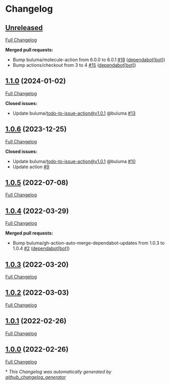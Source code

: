 # Changelog

## [Unreleased](https://github.com/buluma/ansible-role-umask/tree/HEAD)

[Full Changelog](https://github.com/buluma/ansible-role-umask/compare/1.1.0...HEAD)

**Merged pull requests:**

- Bump buluma/molecule-action from 6.0.0 to 6.0.1 [\#18](https://github.com/buluma/ansible-role-umask/pull/18) ([dependabot[bot]](https://github.com/apps/dependabot))
- Bump actions/checkout from 3 to 4 [\#15](https://github.com/buluma/ansible-role-umask/pull/15) ([dependabot[bot]](https://github.com/apps/dependabot))

## [1.1.0](https://github.com/buluma/ansible-role-umask/tree/1.1.0) (2024-01-02)

[Full Changelog](https://github.com/buluma/ansible-role-umask/compare/1.0.6...1.1.0)

**Closed issues:**

- Update buluma/todo-to-issue-action@v1.0.1 @buluma [\#13](https://github.com/buluma/ansible-role-umask/issues/13)

## [1.0.6](https://github.com/buluma/ansible-role-umask/tree/1.0.6) (2023-12-25)

[Full Changelog](https://github.com/buluma/ansible-role-umask/compare/1.0.5...1.0.6)

**Closed issues:**

- Update buluma/todo-to-issue-action@v1.0.1 @buluma [\#10](https://github.com/buluma/ansible-role-umask/issues/10)
- Update action [\#9](https://github.com/buluma/ansible-role-umask/issues/9)

## [1.0.5](https://github.com/buluma/ansible-role-umask/tree/1.0.5) (2022-07-08)

[Full Changelog](https://github.com/buluma/ansible-role-umask/compare/1.0.4...1.0.5)

## [1.0.4](https://github.com/buluma/ansible-role-umask/tree/1.0.4) (2022-03-29)

[Full Changelog](https://github.com/buluma/ansible-role-umask/compare/1.0.3...1.0.4)

**Merged pull requests:**

- Bump buluma/gh-action-auto-merge-dependabot-updates from 1.0.3 to 1.0.4 [\#2](https://github.com/buluma/ansible-role-umask/pull/2) ([dependabot[bot]](https://github.com/apps/dependabot))

## [1.0.3](https://github.com/buluma/ansible-role-umask/tree/1.0.3) (2022-03-20)

[Full Changelog](https://github.com/buluma/ansible-role-umask/compare/1.0.2...1.0.3)

## [1.0.2](https://github.com/buluma/ansible-role-umask/tree/1.0.2) (2022-03-03)

[Full Changelog](https://github.com/buluma/ansible-role-umask/compare/1.0.1...1.0.2)

## [1.0.1](https://github.com/buluma/ansible-role-umask/tree/1.0.1) (2022-02-26)

[Full Changelog](https://github.com/buluma/ansible-role-umask/compare/1.0.0...1.0.1)

## [1.0.0](https://github.com/buluma/ansible-role-umask/tree/1.0.0) (2022-02-26)

[Full Changelog](https://github.com/buluma/ansible-role-umask/compare/710313d97dd5092646ce827252464edaf63c81c2...1.0.0)



\* *This Changelog was automatically generated by [github_changelog_generator](https://github.com/github-changelog-generator/github-changelog-generator)*
